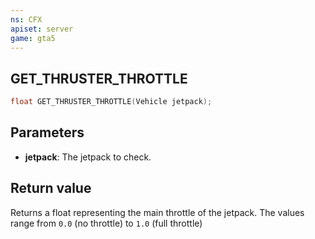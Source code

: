 ```yaml
---
ns: CFX
apiset: server
game: gta5
---
```

## GET_THRUSTER_THROTTLE

```c
float GET_THRUSTER_THROTTLE(Vehicle jetpack);
```

## Parameters
* **jetpack**: The jetpack to check.

## Return value
Returns a float representing the main throttle of the jetpack. The values range from `0.0` (no throttle) to `1.0` (full throttle)